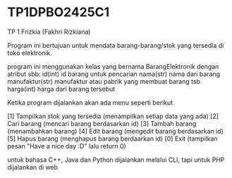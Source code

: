 # TP1DPBO2425C1
TP 1 Frizkia (Fakhri Rizkiana)

Program ini bertujuan untuk mendata barang-barang/stok yang tersedia di toko elektronik.

program ini menggunakan kelas yang bernama BarangElektronik dengan atribut sbb:
id(int) id barang untuk pencarian
nama(str) nama dari barang
manufaktur(str) manufaktur atau pabrik yang membuat barang tsb
harga(int) harga dari barang tersebut

Ketika program dijalankan akan ada menu seperti berikut

[1] Tampilkan stok yang tersedia (menampilkan setiap data yang ada)
[2] Cari barang (mencari barang berdasarkan id)
[3] Tambah barang (menambahkan barang)
[4] Edit barang (mengedit barang berdasarkan id)
[5] Hapus barang (menghapus barang berdaarkan id)
[0] Exit (tampilkan pesan "Have a nice day :D" lalu return 0)

untuk bahasa C++, Java dan Python dijalankan melalui CLI, tapi untuk PHP dijalankan di web
